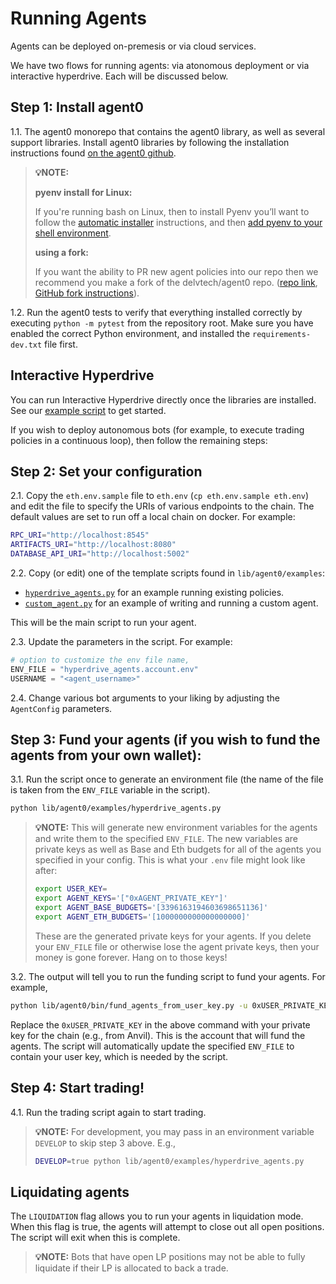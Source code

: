 # Running Agents

Agents can be deployed on-premesis or via cloud services.

We have two flows for running agents: via atonomous deployment or via interactive hyperdrive.
Each will be discussed below.

## Step 1: Install agent0

1.1.
The agent0 monorepo that contains the agent0 library, as well as several support libraries.
Install agent0 libraries by following the installation instructions found [on the agent0 github](https://github.com/delvtech/agent0/blob/main/INSTALL.md).

> **💡NOTE:**
> 
> **pyenv install for Linux:**
> 
> If you're running bash on Linux, then to install Pyenv you’ll want to follow the [automatic installer](https://github.com/pyenv/pyenv#automatic-installer) instructions, and then [add pyenv to your shell environment](https://github.com/pyenv/pyenv#set-up-your-shell-environment-for-pyenv).
> 
> **using a fork:**
> 
> If you want the ability to PR new agent policies into our repo then we recommend you make a fork of the delvtech/agent0 repo.
> ([repo link](https://github.com/delvtech/agent0), [GitHub fork instructions](https://docs.github.com/en/get-started/quickstart/fork-a-repo?tool=webui&platform=mac)).


1.2.
Run the agent0 tests to verify that everything installed correctly by executing `python -m pytest` from the repository root. Make sure you have enabled the correct Python environment, and installed the `requirements-dev.txt` file first.


## Interactive Hyperdrive

You can run Interactive Hyperdrive directly once the libraries are installed. See our [example script](https://github.com/delvtech/agent0/blob/main/lib/agent0/examples/interactive_hyperdrive_example.py) to get started.

If you wish to deploy autonomous bots (for example, to execute trading policies in a continuous loop), then follow the remaining steps:


## Step 2: Set your configuration

2.1.
Copy the `eth.env.sample` file to `eth.env` (`cp eth.env.sample eth.env`) and edit the file to specify the URIs of various endpoints to the chain.
The default values are set to run off a local chain on docker.
For example:

```bash
RPC_URI="http://localhost:8545"
ARTIFACTS_URI="http://localhost:8080"
DATABASE_API_URI="http://localhost:5002"
```

2.2.
Copy (or edit) one of the template scripts found in `lib/agent0/examples`:

- [`hyperdrive_agents.py`](https://github.com/delvtech/agent0/blob/main/lib/agent0/examples/hyperdrive_agents.py) for an example running existing policies.
- [`custom_agent.py`](https://github.com/delvtech/agent0/blob/main/lib/agent0/examples/custom_agent.py) for an example of writing and running a custom agent.

This will be the main script to run your agent.

2.3.
Update the parameters in the script. For example:

```python
# option to customize the env file name,
ENV_FILE = "hyperdrive_agents.account.env"
USERNAME = "<agent_username>"
```

2.4.
Change various bot arguments to your liking by adjusting the `AgentConfig` parameters.

## Step 3: Fund your agents (if you wish to fund the agents from your own wallet):

3.1.
Run the script once to generate an environment file (the name of the file is taken from the `ENV_FILE` variable in the script).

```bash
python lib/agent0/examples/hyperdrive_agents.py
```


> **💡NOTE:**
> This will generate new environment variables for the agents and write them to the specified `ENV_FILE`.
> The new variables are private keys as well as Base and Eth budgets for all of the agents you specified in your config.
> This is what your `.env` file might look like after:
>
> ```bash
> export USER_KEY=
> export AGENT_KEYS='["0xAGENT_PRIVATE_KEY"]'
> export AGENT_BASE_BUDGETS='[3396163194603698651136]'
> export AGENT_ETH_BUDGETS='[1000000000000000000]'
> ```
>
> These are the generated private keys for your agents. If you delete your `ENV_FILE` file or otherwise lose the agent private keys, then your money is gone forever.
> Hang on to those keys!
>

3.2. The output will tell you to run the funding script to fund your agents. For example,

```bash
python lib/agent0/bin/fund_agents_from_user_key.py -u 0xUSER_PRIVATE_KEY -f example_agents.accounts.env
```

Replace the `0xUSER_PRIVATE_KEY` in the above command with your private key for the chain (e.g., from Anvil).
This is the account that will fund the agents.
The script will automatically update the specified `ENV_FILE` to contain your user key, which is needed by the script.

## Step 4: Start trading!

4.1. Run the trading script again to start trading.

> **💡NOTE:**
> For development, you may pass in an environment variable `DEVELOP` to skip step 3 above. E.g.,
> 
> ```bash
> DEVELOP=true python lib/agent0/examples/hyperdrive_agents.py
> ```
> 

## Liquidating agents

The `LIQUIDATION` flag allows you to run your agents in liquidation mode.
When this flag is true, the agents will attempt to close out all open positions.
The script will exit when this is complete.

> **💡NOTE:**
> Bots that have open LP positions may not be able to fully liquidate if their LP is allocated to back a trade.
